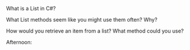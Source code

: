 What is a List in C#?



What List methods seem like you might use them often? Why?



How would you retrieve an item from a list? What method could you use?



Afternoon: 